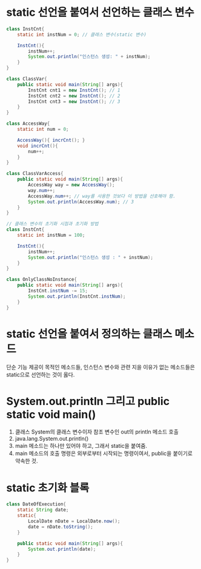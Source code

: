 # static 선언을 붙여서 선언하는 클래스 변수

```Java
class InstCnt{
    static int instNum = 0; // 클래스 변수(static 변수)

    InstCnt(){
        instNum++;
        System.out.println("인스턴스 생성: " + instNum);
    }
}

class ClassVar{
    public static void main(String[] args){
        InstCnt cnt1 = new InstCnt(); // 1
        InstCnt cnt2 = new InstCnt(); // 2
        InstCnt cnt3 = new InstCnt(); // 3
    }
}
```
```Java
class AccessWay{
    static int num = 0;

    AccessWay(){ incrCnt(); }
    void incrCnt(){
        num++;
    }
}

class ClassVarAccess{
    public static void main(String[] args){
        AccessWay way = new AccessWay();
        way.num++;
        AccessWay.num++; // way를 사용한 것보다 이 방법을 선호해야 함.
        System.out.println(AccessWay.num); // 3
    }
}
```
```Java
// 클래스 변수의 초기화 시점과 초기화 방법
class InstCnt{
    static int instNum = 100;

    InstCnt(){
        instNum++;
        System.out.println("인스턴스 생성 : " + instNum);
    }
}

class OnlyClassNoInstance{
    public static void main(String[] args){
        InstCnt.instNum -= 15;
        System.out.println(InstCnt.instNum);
    }
}
```

# static 선언을 붙여서 정의하는 클래스 메소드
단순 기능 제공이 목적인 메소드들, 인스턴스 변수와 관련 지을 이유가 없는 메소드들은 static으로 선언하는 것이 옳다.

# System.out.println 그리고 public static void main()
1) 클래스 System의 클래스 변수이자 참조 변수인 out의 println 메소드 호출
2) java.lang.System.out.println()
3) main 메소드는 하나만 있어야 하고, 그래서 static을 붙여줌. 
4) main 메소드의 호출 명령은 외부로부터 시작되는 명령이여서, public을 붙이기로 약속한 것.

# static 초기화 블록
```Java
class DateOfExecution{
    static String date;
    static{
        LocalDate nDate = LocalDate.now();
        date = nDate.toString();
    }

    public static void main(String[] args){
        System.out.println(date);
    }
}
```

